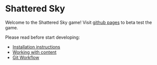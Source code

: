 # Shattered Sky

Welcome to the Shattered Sky game! Visit [github pages](https://stasiandr.github.io/ShatteredSky/) to beta test the game.

Please read before start developing:
- [Installation instructions](Documentation/Installation.md)
- [Working with content](Documentation/WorkingInUnity.md)
- [Git Workflow](Documentation/GitWorkflow.md)